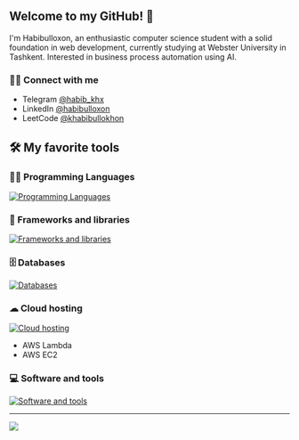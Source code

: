 ## Welcome to my GitHub! 🦾

I'm Habibulloxon, an enthusiastic computer science student with a solid foundation in web development, currently studying at Webster University in Tashkent. Interested in business process automation using AI.

### 🙋‍♂️ Connect with me
- Telegram [@habib_khx](https://t.me/habib_khx)
- LinkedIn [@habibulloxon](https://www.linkedin.com/in/habibulloxon-xayrulloxo-jayev-84b722283/)
- LeetCode [@khabibullokhon](https://leetcode.com/u/khabibullokhon/)

## 🛠️ My favorite tools


### 👨‍💻 Programming Languages

[![Programming Languages](https://skillicons.dev/icons?i=php,js,go)](https://skillicons.dev)

### 🧰 Frameworks and libraries

[![Frameworks and libraries](https://skillicons.dev/icons?i=laravel,react,nodejs,vite,nextjs,bootstrap,tailwind)](https://skillicons.dev)

### 🗄️ Databases

[![Databases](https://skillicons.dev/icons?i=sqlite,mysql)](https://skillicons.dev)

### ☁ Cloud hosting
[![Cloud hosting](https://skillicons.dev/icons?i=vercel,netlify,aws)](https://skillicons.dev)
- AWS Lambda
- AWS EC2

### 💻 Software and tools
[![Software and tools](https://skillicons.dev/icons?i=git,vscode,figma,notion)](https://skillicons.dev)

---
![](https://komarev.com/ghpvc/?username=habibulloxon&color=grey)
